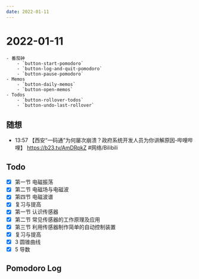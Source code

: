```yaml
---
date: 2022-01-11
---
```


# 2022-01-11

````ad-kanban
- 番茄钟
	- `button-start-pomodoro`
	- `button-log-and-quit-pomodoro`
	- `button-pause-pomodoro`
- Memos
	- `button-daily-memos`
	- `button-open-memos`
- Todos
	- `button-rollover-todos`
	- `button-undo-last-rollover`
````

## 随想
- 13:57 【西安“一码通”为何屡次崩溃？政府系统开发人员为你讲解原因-哔哩哔哩】 https://b23.tv/AmDRpkZ #网络/Bilibili

## Todo
- [x] 第一节 电磁振荡
- [x] 第二节 电磁场与电磁波
- [x] 第四节 电磁波谱
- [x] 复习与提高
- [x] 第一节 认识传感器
- [x] 第二节 常见传感器的工作原理及应用
- [x] 第三节 利用传感器制作简单的自动控制装置
- [x] 复习与提高
- [x] 3 圆锥曲线
- [x] 5 导数

## Pomodoro Log